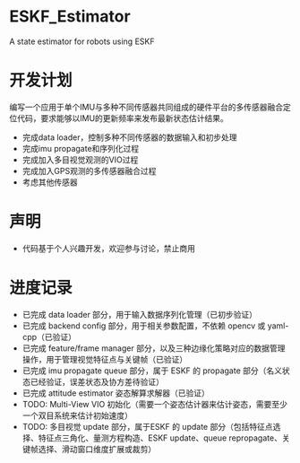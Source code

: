 # ESKF_Estimator
A state estimator for robots using ESKF

# 开发计划
编写一个应用于单个IMU与多种不同传感器共同组成的硬件平台的多传感器融合定位代码，要求能够以IMU的更新频率来发布最新状态估计结果。
+ 完成data loader，控制多种不同传感器的数据输入和初步处理
+ 完成imu propagate和序列化过程
+ 完成加入多目视觉观测的VIO过程
+ 完成加入GPS观测的多传感器融合过程
+ 考虑其他传感器

# 声明
+ 代码基于个人兴趣开发，欢迎参与讨论，禁止商用

# 进度记录
+ 已完成 data loader 部分，用于输入数据序列化管理（已初步验证）
+ 已完成 backend config 部分，用于相关参数配置，不依赖 opencv 或 yaml-cpp（已验证）
+ 已完成 feature/frame manager 部分，以及三种边缘化策略对应的数据管理操作，用于管理视觉特征点与关键帧（已验证）
+ 已完成 imu propagate queue 部分，属于 ESKF 的 propagate 部分（名义状态已经验证，误差状态及协方差待验证）
+ 已完成 attitude estimator 姿态解算求解器（已验证）
+ TODO: Multi-View VIO 初始化（需要一个姿态估计器来估计姿态，需要至少一个双目系统来估计初始速度）
+ TODO: 多目视觉 update 部分，属于ESKF 的 update 部分（包括特征点选择、特征点三角化、量测方程构造、ESKF update、queue repropagate、关键帧选择、滑动窗口维度扩展或裁剪）